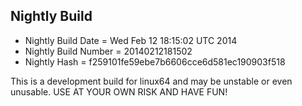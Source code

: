 
Nightly Build
------------------------------

* Nightly Build Date = Wed Feb 12 18:15:02 UTC 2014
* Nightly Build Number = 20140212181502
* Nightly Hash = f259101fe59ebe7b6606cce6d581ec190903f518

This is a development build for linux64 and may be unstable or even unusable.
USE AT YOUR OWN RISK AND HAVE FUN!

